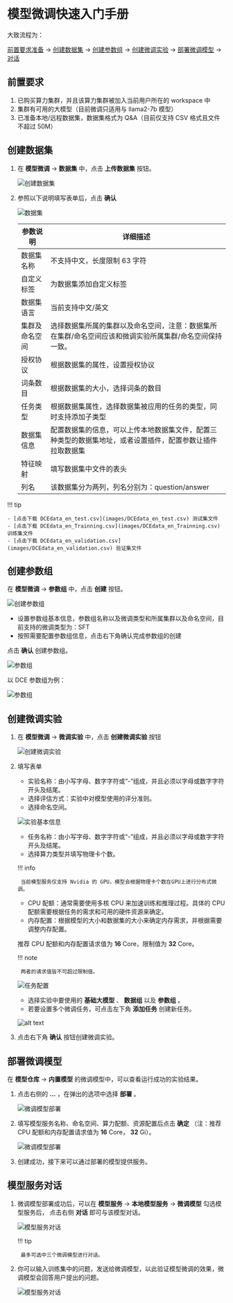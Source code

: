 # 模型微调快速入门手册

大致流程为：

[前置要求准备](#_2) -> [创建数据集](#_3) -> [创建参数组](#_4) -> [创建微调实验](#_5) -> [部署微调模型](#_6) -> [对话](#_7)

## 前置要求

1. 已购买算力集群，并且该算力集群被加入当前用户所在的 workspace 中
2. 集群有可用的大模型（目前微调只适用与 llama2-7b 模型）
3. 已准备本地/远程数据集，数据集格式为 Q&A（目前仅支持 CSV 格式且文件不超过 50M）

## 创建数据集

1. 在 **模型微调** -> **数据集** 中，点击 **上传数据集** 按钮。

    ![创建数据集](images/dataset01.png)

1. 参照以下说明填写表单后，点击 **确认**

    ![数据集](images/dataset02.png)

    | 参数说明 | 详细描述 |
    | -------- | -------- |
    | 数据集名称 | 不支持中文，长度限制 63 字符 |
    | 自定义标签 | 为数据集添加自定义标签 |
    | 数据集语言 | 当前支持中文/英文 |
    | 集群及命名空间 | 选择数据集所属的集群以及命名空间，注意：数据集所在集群/命名空间应该和微调实验所属集群/命名空间保持一致。 |
    | 授权协议 | 根据数据集的属性，设置授权协议 |
    | 词条数目 | 根据数据集的大小，选择词条的数目 |
    | 任务类型 | 根据数据集属性，选择数据集被应用的任务的类型，同时支持添加子类型 |
    | 数据集信息 | 配置数据集的信息，可以上传本地数据集文件，配置三种类型的数据集地址，或者设置插件，配置参数让插件拉取数据集 |
    | 特征映射 | 填写数据集中文件的表头 |
    | 列名 | 该数据集分为两列，列名分别为：question/answer |

!!! tip

    - [点击下载 DCEdata_en_test.csv](images/DCEdata_en_test.csv) 测试集文件
    - [点击下载 DCEdata_en_Trainning.csv](images/DCEdata_en_Trainning.csv) 训练集文件
    - [点击下载 DCEdata_en_validation.csv](images/DCEdata_en_validation.csv) 验证集文件

## 创建参数组

在 **模型微调** -> **参数组** 中，点击 **创建** 按钮。

![创建参数组](images/create-parameter-groups.png)

- 设置参数组基本信息，参数组名称以及微调类型和所属集群以及命名空间，目前支持的微调类型为：SFT
- 按照需要配置参数组信息，点击右下角确认完成参数组的创建

点击 **确认** 创建参数组。

![参数组](images/parmergroup02.png)

以 DCE 参数组为例：

![参数组](images/parmergroup01.png)

## 创建微调实验

1. 在 **模型微调** -> **微调实验** 中，点击 **创建微调实验** 按钮

    ![创建微调实验](images/create-fine-tuning-experiment.png)

2. 填写表单

    - 实验名称：由小写字母、数字字符或“-”组成，并且必须以字母或数字字符开头及结尾。
    - 选择评估方式：实验中对模型使用的评分准则。
    - 选择命名空间。

    ![实验基本信息](images/basic-information-of-experiment.png)

    - 任务名称：由小写字母、数字字符或“-”组成，并且必须以字母或数字字符开头及结尾。
    - 选择算力类型并填写物理卡个数。
   
    !!! info
   
        当前模型服务仅支持 Nvidia 的 GPU，模型会根据物理卡个数在GPU上进行分布式微调。
   
    - CPU 配额：通常需要使用多核 CPU 来加速训练和推理过程。具体的 CPU 配额需要根据任务的需求和可用的硬件资源来确定。
    - 内存配置：根据模型的大小和数据集的大小来确定内存需求，并根据需要调整内存配置。
   
    推荐 CPU 配额和内存配置请求值为 **16** Core，限制值为 **32** Core。
   
    !!! note
   
        两者的请求值皆不可超过限制值。
   
    ![任务配置](images/resource-allocation.png)
   
    - 选择实验中要使用的 **基础大模型** 、 **数据组** 以及 **参数组** 。
    - 若要设置多个微调任务，可点击左下角 **添加任务** 创建新任务。
   
    ![alt text](images/add-task.png)

3. 点击右下角 **确认** 按钮创建微调实验。

## 部署微调模型

在 **模型仓库** -> **内置模型** 的微调模型中，可以查看运行成功的实验结果。

1. 点击右侧的 **...** ，在弹出的选项中选择 **部署** 。

    ![微调模型部署](images/dtx-chat01.png)

2. 填写模型服务名称、命名空间、算力配额、资源配置后点击 **确定** （注：推荐 CPU 配额和内存配置请求值为 **16** Core， **32** Gi）。

    ![微调模型部署](images/dtx-chat02.png)

3. 创建成功，接下来可以通过部署的模型提供服务。

## 模型服务对话

1. 微调模型部署成功后，可以在 **模型服务** -> **本地模型服务** -> **微调模型** 勾选模型服务后，
   点击右侧 **对话** 即可与该模型对话。

    ![模型服务对话](images/dtx-chat03.png)

    !!! tip

        最多可选中三个微调模型进行对话。

2. 你可以输入训练集中的问题，发送给微调模型，以此验证模型微调的效果，微调模型会回答用户提出的问题。

    ![模型服务对话](images/dtx-chat04.png)
